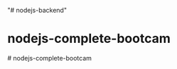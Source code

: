 "# nodejs-backend" 
# nodejs-complete-bootcam
#   n o d e j s - c o m p l e t e - b o o t c a m  
 